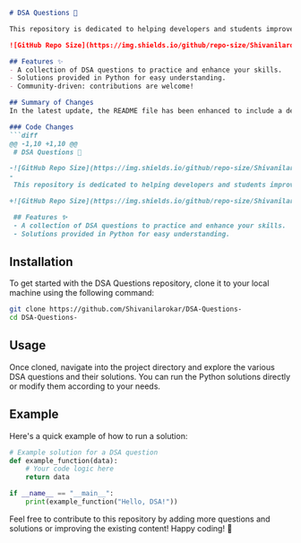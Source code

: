 ```markdown
# DSA Questions 🚀

This repository is dedicated to helping developers and students improve their skills in Data Structures and Algorithms (DSA) through a collection of curated questions and solutions.

![GitHub Repo Size](https://img.shields.io/github/repo-size/Shivanilarokar/DSA-Questions-) ![Contributors](https://img.shields.io/github/contributors/Shivanilarokar/DSA-Questions-) ![Issues](https://img.shields.io/github/issues/Shivanilarokar/DSA-Questions-)

## Features ✨
- A collection of DSA questions to practice and enhance your skills.
- Solutions provided in Python for easy understanding.
- Community-driven: contributions are welcome!

## Summary of Changes
In the latest update, the README file has been enhanced to include a dedicated **Features** section. This addition aims to improve the clarity and usability of the documentation for users looking to explore the repository's offerings.

### Code Changes
```diff
@@ -1,10 +1,10 @@
 # DSA Questions 🚀

-![GitHub Repo Size](https://img.shields.io/github/repo-size/Shivanilarokar/DSA-Questions-) ![Contributors](https://img.shields.io/github/contributors/Shivanilarokar/DSA-Questions-) ![Issues](https://img.shields.io/github/issues/Shivanilarokar/DSA-Questions-)
-
 This repository is dedicated to helping developers and students improve their skills in Data Structures and Algorithms (DSA) through a collection of curated questions and solutions.

+![GitHub Repo Size](https://img.shields.io/github/repo-size/Shivanilarokar/DSA-Questions-) ![Contributors](https://img.shields.io/github/contributors/Shivanilarokar/DSA-Questions-) ![Issues](https://img.shields.io/github/issues/Shivanilarokar/DSA-Questions-)

 ## Features ✨
 - A collection of DSA questions to practice and enhance your skills.
 - Solutions provided in Python for easy understanding.
```

## Installation
To get started with the DSA Questions repository, clone it to your local machine using the following command:

```bash
git clone https://github.com/Shivanilarokar/DSA-Questions-
cd DSA-Questions-
```

## Usage
Once cloned, navigate into the project directory and explore the various DSA questions and their solutions. You can run the Python solutions directly or modify them according to your needs.

## Example
Here's a quick example of how to run a solution:

```python
# Example solution for a DSA question
def example_function(data):
    # Your code logic here
    return data

if __name__ == "__main__":
    print(example_function("Hello, DSA!"))
```

Feel free to contribute to this repository by adding more questions and solutions or improving the existing content! Happy coding! 🎉
```